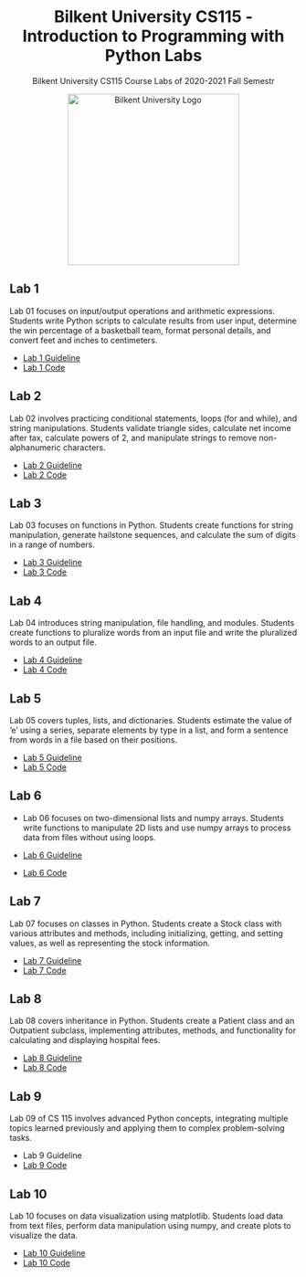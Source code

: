 <h1 align="center">Bilkent University CS115 - Introduction to Programming with Python Labs</h1>

<p align="center">Bilkent University CS115 Course Labs of 2020-2021 Fall Semestr</p>

<p align="center">
  <img src="https://github.com/tarhanefe/bilkent-cs115-labs/assets/73281981/353e59fa-4cf5-4be5-b62f-afa383f3fdcd" alt="Bilkent University Logo" width = "300" />
</p>

## Lab 1

Lab 01 focuses on input/output operations and arithmetic expressions. Students write Python scripts to calculate results from user input, determine the win percentage of a basketball team, format personal details, and convert feet and inches to centimeters.

- [Lab 1 Guideline](https://github.com/tarhanefe/bilkent-cs115-labs/blob/f3ade88133d8ff76e9ee67376222880cd653694a/Lablar/Lab%201/Lab01New.pdf)
- [Lab 1 Code](https://github.com/tarhanefe/bilkent-cs115-labs/blob/60495737d60f6bc55ee6d6e8a5004096ce48fd10/Lablar/Lab%201/Efe%20Tarhan-CS115%20Lab%201.zip)


## Lab 2

Lab 02 involves practicing conditional statements, loops (for and while), and string manipulations. Students validate triangle sides, calculate net income after tax, calculate powers of 2, and manipulate strings to remove non-alphanumeric characters.

- [Lab 2 Guideline](https://github.com/tarhanefe/bilkent-cs115-labs/blob/f3ade88133d8ff76e9ee67376222880cd653694a/Lablar/Lab%202/Lab02New.pdf)
- [Lab 2 Code](https://github.com/tarhanefe/bilkent-cs115-labs/blob/f3ade88133d8ff76e9ee67376222880cd653694a/Lablar/Lab%202/Efe%20Tarhan%20CS115-%20Lab%202.zip)


## Lab 3

Lab 03 focuses on functions in Python. Students create functions for string manipulation, generate hailstone sequences, and calculate the sum of digits in a range of numbers.

- [Lab 3 Guideline](https://github.com/tarhanefe/bilkent-cs115-labs/blob/f3ade88133d8ff76e9ee67376222880cd653694a/Lablar/Lab%203/Lab03.pdf)
- [Lab 3 Code](https://github.com/tarhanefe/bilkent-cs115-labs/blob/f3ade88133d8ff76e9ee67376222880cd653694a/Lablar/Lab%203/Lab03_Tarhan_Efe.zip)


## Lab 4

Lab 04 introduces string manipulation, file handling, and modules. Students create functions to pluralize words from an input file and write the pluralized words to an output file.

- [Lab 4 Guideline](https://github.com/tarhanefe/bilkent-cs115-labs/blob/3a130b33cfc0fc15cee8f8fe6e489f8ddef684c3/Lablar/Lab%204/Lab04.pdf)
- [Lab 4 Code](https://github.com/tarhanefe/bilkent-cs115-labs/blob/3a130b33cfc0fc15cee8f8fe6e489f8ddef684c3/Lablar/Lab%204/Lab04_Tarhan_Efe.zip)


## Lab 5

Lab 05 covers tuples, lists, and dictionaries. Students estimate the value of ‘e’ using a series, separate elements by type in a list, and form a sentence from words in a file based on their positions.

- [Lab 5 Guideline](https://github.com/tarhanefe/bilkent-cs115-labs/blob/3a130b33cfc0fc15cee8f8fe6e489f8ddef684c3/Lablar/Lab%205/Lab05.pdf)
- [Lab 5 Code](https://github.com/tarhanefe/bilkent-cs115-labs/blob/3a130b33cfc0fc15cee8f8fe6e489f8ddef684c3/Lablar/Lab%205/Lab05_Tarhan_Efe.zip)


## Lab 6

-	Lab 06  focuses on two-dimensional lists and numpy arrays. Students write functions to manipulate 2D lists and use numpy arrays to process data from files without using loops.

- [Lab 6 Guideline](https://github.com/tarhanefe/bilkent-cs115-labs/blob/b9ab1ee21a216458c1c0493e65c0bd316f04b686/Lablar/Lab%206/Lab06%20(2).ipynb)
- [Lab 6 Code](https://github.com/tarhanefe/bilkent-cs115-labs/blob/b9ab1ee21a216458c1c0493e65c0bd316f04b686/Lablar/Lab%206/05_Lab06_Tarhan_Efe.zip)


## Lab 7

Lab 07 focuses on classes in Python. Students create a Stock class with various attributes and methods, including initializing, getting, and setting values, as well as representing the stock information.

- [Lab 7 Guideline](https://github.com/tarhanefe/bilkent-cs115-labs/blob/b9ab1ee21a216458c1c0493e65c0bd316f04b686/Lablar/Lab%207/Lab07%20(2).pdf)
- [Lab 7 Code](https://github.com/tarhanefe/bilkent-cs115-labs/blob/b9ab1ee21a216458c1c0493e65c0bd316f04b686/Lablar/Lab%207/Lab07_Efe_Tarhan.zip)


## Lab 8

Lab 08 covers inheritance in Python. Students create a Patient class and an Outpatient subclass, implementing attributes, methods, and functionality for calculating and displaying hospital fees.

- [Lab 8 Guideline](https://github.com/tarhanefe/bilkent-cs115-labs/blob/b9ab1ee21a216458c1c0493e65c0bd316f04b686/Lablar/Lab%208/Lab08%20(2).pdf)
- [Lab 8 Code](https://github.com/tarhanefe/bilkent-cs115-labs/blob/b9ab1ee21a216458c1c0493e65c0bd316f04b686/Lablar/Lab%208/Lab08_Tarhan_Efe.%20(1).zip)


## Lab 9

Lab 09 of CS 115 involves advanced Python concepts, integrating multiple topics learned previously and applying them to complex problem-solving tasks.

- Lab 9 Guideline
- [Lab 9 Code](https://github.com/tarhanefe/bilkent-cs115-labs/blob/b9ab1ee21a216458c1c0493e65c0bd316f04b686/Lablar/Lab%209/Lab09_Tarhan_Efe.zip)


## Lab 10

Lab 10 focuses on data visualization using matplotlib. Students load data from text files, perform data manipulation using numpy, and create plots to visualize the data.

- [Lab 10 Guideline](https://github.com/tarhanefe/bilkent-cs115-labs/blob/b9ab1ee21a216458c1c0493e65c0bd316f04b686/Lablar/Lab%2010/Lab10%20(2).pdf)
- [Lab 10 Code](https://github.com/tarhanefe/bilkent-cs115-labs/blob/b9ab1ee21a216458c1c0493e65c0bd316f04b686/Lablar/Lab%2010/Lab10_Tarhan_Efe%20(1).zip)

